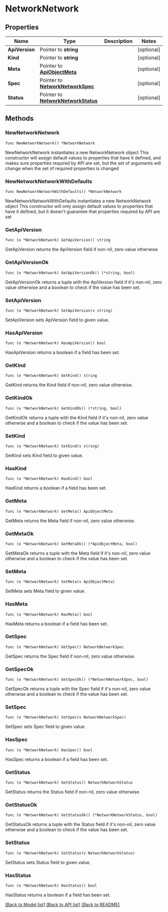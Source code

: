 # NetworkNetwork

## Properties

Name | Type | Description | Notes
------------ | ------------- | ------------- | -------------
**ApiVersion** | Pointer to **string** |  | [optional] 
**Kind** | Pointer to **string** |  | [optional] 
**Meta** | Pointer to [**ApiObjectMeta**](apiObjectMeta.md) |  | [optional] 
**Spec** | Pointer to [**NetworkNetworkSpec**](networkNetworkSpec.md) |  | [optional] 
**Status** | Pointer to [**NetworkNetworkStatus**](networkNetworkStatus.md) |  | [optional] 

## Methods

### NewNetworkNetwork

`func NewNetworkNetwork() *NetworkNetwork`

NewNetworkNetwork instantiates a new NetworkNetwork object
This constructor will assign default values to properties that have it defined,
and makes sure properties required by API are set, but the set of arguments
will change when the set of required properties is changed

### NewNetworkNetworkWithDefaults

`func NewNetworkNetworkWithDefaults() *NetworkNetwork`

NewNetworkNetworkWithDefaults instantiates a new NetworkNetwork object
This constructor will only assign default values to properties that have it defined,
but it doesn't guarantee that properties required by API are set

### GetApiVersion

`func (o *NetworkNetwork) GetApiVersion() string`

GetApiVersion returns the ApiVersion field if non-nil, zero value otherwise.

### GetApiVersionOk

`func (o *NetworkNetwork) GetApiVersionOk() (*string, bool)`

GetApiVersionOk returns a tuple with the ApiVersion field if it's non-nil, zero value otherwise
and a boolean to check if the value has been set.

### SetApiVersion

`func (o *NetworkNetwork) SetApiVersion(v string)`

SetApiVersion sets ApiVersion field to given value.

### HasApiVersion

`func (o *NetworkNetwork) HasApiVersion() bool`

HasApiVersion returns a boolean if a field has been set.

### GetKind

`func (o *NetworkNetwork) GetKind() string`

GetKind returns the Kind field if non-nil, zero value otherwise.

### GetKindOk

`func (o *NetworkNetwork) GetKindOk() (*string, bool)`

GetKindOk returns a tuple with the Kind field if it's non-nil, zero value otherwise
and a boolean to check if the value has been set.

### SetKind

`func (o *NetworkNetwork) SetKind(v string)`

SetKind sets Kind field to given value.

### HasKind

`func (o *NetworkNetwork) HasKind() bool`

HasKind returns a boolean if a field has been set.

### GetMeta

`func (o *NetworkNetwork) GetMeta() ApiObjectMeta`

GetMeta returns the Meta field if non-nil, zero value otherwise.

### GetMetaOk

`func (o *NetworkNetwork) GetMetaOk() (*ApiObjectMeta, bool)`

GetMetaOk returns a tuple with the Meta field if it's non-nil, zero value otherwise
and a boolean to check if the value has been set.

### SetMeta

`func (o *NetworkNetwork) SetMeta(v ApiObjectMeta)`

SetMeta sets Meta field to given value.

### HasMeta

`func (o *NetworkNetwork) HasMeta() bool`

HasMeta returns a boolean if a field has been set.

### GetSpec

`func (o *NetworkNetwork) GetSpec() NetworkNetworkSpec`

GetSpec returns the Spec field if non-nil, zero value otherwise.

### GetSpecOk

`func (o *NetworkNetwork) GetSpecOk() (*NetworkNetworkSpec, bool)`

GetSpecOk returns a tuple with the Spec field if it's non-nil, zero value otherwise
and a boolean to check if the value has been set.

### SetSpec

`func (o *NetworkNetwork) SetSpec(v NetworkNetworkSpec)`

SetSpec sets Spec field to given value.

### HasSpec

`func (o *NetworkNetwork) HasSpec() bool`

HasSpec returns a boolean if a field has been set.

### GetStatus

`func (o *NetworkNetwork) GetStatus() NetworkNetworkStatus`

GetStatus returns the Status field if non-nil, zero value otherwise.

### GetStatusOk

`func (o *NetworkNetwork) GetStatusOk() (*NetworkNetworkStatus, bool)`

GetStatusOk returns a tuple with the Status field if it's non-nil, zero value otherwise
and a boolean to check if the value has been set.

### SetStatus

`func (o *NetworkNetwork) SetStatus(v NetworkNetworkStatus)`

SetStatus sets Status field to given value.

### HasStatus

`func (o *NetworkNetwork) HasStatus() bool`

HasStatus returns a boolean if a field has been set.


[[Back to Model list]](../README.md#documentation-for-models) [[Back to API list]](../README.md#documentation-for-api-endpoints) [[Back to README]](../README.md)


